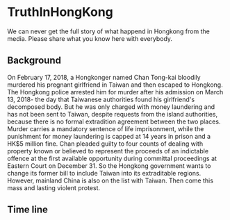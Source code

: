 # TruthInHongKong
We can never get the full story of what happend in Hongkong from the media. Please share what you know here with everybody.

## Background

On February 17, 2018, a Hongkonger named Chan Tong-kai bloodily murdered his pregnant girlfriend in Taiwan and then escaped to Hongkong. The Hongkong police arrested him for murder after his admission on March 13, 2018- the day that Taiwanese authorities found his girlfriend's decomposed body. But he was only charged with money laundering and has not been sent to Taiwan, despite requests from the island authorities, because there is no formal extradition agreement between the two places. Murder carries a mandatory sentence of life imprisonment, while the punishment for money laundering is capped at 14 years in prison and a HK$5 million fine.
Chan pleaded guilty to four counts of dealing with property known or believed to represent the proceeds of an indictable offence at the first available opportunity during committal proceedings at Eastern Court on December 31. So the Hongkong government wants to change its former bill to include Taiwan into its extraditable regions. However, mainland China is also on the list with Taiwan. Then come this mass and lasting violent protest. 

## Time line

